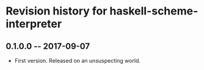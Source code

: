 # Revision history for haskell-scheme-interpreter

## 0.1.0.0  -- 2017-09-07

* First version. Released on an unsuspecting world.
